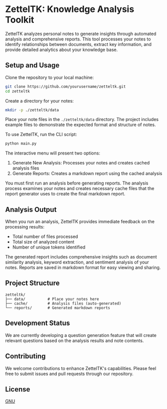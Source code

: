 # ZettelTK: Knowledge Analysis Toolkit

ZettelTK analyzes personal notes to generate insights through automated analysis and comprehensive reports. This tool processes your notes to identify relationships between documents, extract key information, and provide detailed analytics about your knowledge base.

## Setup and Usage

Clone the repository to your local machine:

```bash
git clone https://github.com/yourusername/zetteltk.git
cd zetteltk
```

Create a directory for your notes:

```bash
mkdir -p ./zetteltk/data
```

Place your note files in the `./zetteltk/data` directory. The project includes example files to demonstrate the expected format and structure of notes.

To use ZettelTK, run the CLI script:

```bash
python main.py
```

The interactive menu will present two options:

1. Generate New Analysis: Processes your notes and creates cached analysis files
2. Generate Reports: Creates a markdown report using the cached analysis

You must first run an analysis before generating reports. The analysis process examines your notes and creates necessary cache files that the report generator uses to create the final markdown report.

## Analysis Output

When you run an analysis, ZettelTK provides immediate feedback on the processing results:
- Total number of files processed
- Total size of analyzed content
- Number of unique tokens identified

The generated report includes comprehensive insights such as document similarity analysis, keyword extraction, and sentiment analysis of your notes. Reports are saved in markdown format for easy viewing and sharing.

## Project Structure

```
zetteltk/
├── data/          # Place your notes here
├── cache/         # Analysis files (auto-generated)
└── reports/       # Generated markdown reports
```

## Development Status

We are currently developing a question generation feature that will create relevant questions based on the analysis results and note contents.

## Contributing

We welcome contributions to enhance ZettelTK's capabilities. Please feel free to submit issues and pull requests through our repository.

## License

[GNU](https://www.gnu.org/licenses/gpl-3.0.en.html)
